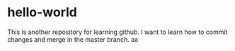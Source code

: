 # hello-world
This is another repository for learning github. I want to learn how to commit changes and merge in the master branch.
aa
